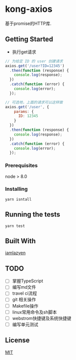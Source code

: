 # kong-axios
基于promise的HTTP库.

## Getting Started

* 执行get请求

```js
// 为给定 ID 的 user 创建请求
axios.get('/user?ID=12345')
  .then(function (response) {
    console.log(response);
  })
  .catch(function (error) {
    console.log(error);
  });

// 可选地，上面的请求可以这样做
axios.get('/user', {
    params: {
      ID: 12345
    }
  })
  .then(function (response) {
    console.log(response);
  })
  .catch(function (error) {
    console.log(error);
  });
```

### Prerequisites

node > 8.0

### Installing

`yarn isntall`

## Running the tests

`yarn test`

## Built With

[iamlazyen](https://github.com/iamlazyen)



## TODO

- [ ] 掌握TypeScript
- [ ] 编写md文件
- [ ] travel ci流程
- [ ] git 相关操作
- [ ] Makefile操作
- [ ] linux常用命令及sh脚本
- [ ] webstrom快捷键及系统快捷键
- [ ] 编写单元测试

## License

[MIT](LICENSE)
